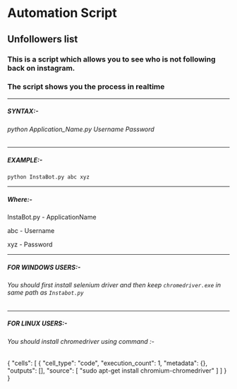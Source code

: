 # Automation Script

## Unfollowers list

### This is a script which allows you to see who is not following back on instagram.
### The script shows you the process in realtime
------------------------------------------------------------------------------------
##### SYNTAX:-
###### python Application_Name.py Username Password

------------------------------------------------------------------------------------
##### EXAMPLE:-
`python InstaBot.py abc xyz`
***********************************************************************************
##### Where:-
InstaBot.py - ApplicationName

abc         - Username

xyz         - Password

***********************************************************************************

##### FOR WINDOWS USERS:-
###### You should first install selenium driver and then keep `chromedriver.exe` in same path as `Instabot.py`

***********************************************************************************

##### FOR LINUX USERS:-
###### You should install chromedriver using command :-
{
 "cells": [
{
   "cell_type": "code",
   "execution_count": 1,
   "metadata": {},
   "outputs": [],
   "source": [
    "sudo apt-get install chromium-chromedriver"
   ]
   ]
   }
  }

